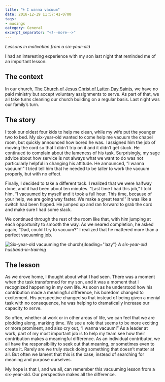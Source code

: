 ```yaml
---
title: "🌀 I wanna vacuum"
date: 2018-12-19 11:57:41-0700
tags:
- musings
category: General
excerpt_separator: "<!--more-->"
---
```


_Lessons in motivation from a six-year-old_

I had an interesting experience with my son last night that reminded me of an important lesson.

<!--more-->

## The context
In our church, [The Church of Jesus Christ of Latter-Day Saints](https://lds.org), we have no paid ministry but accept voluntary assignments to serve. As part of that, we all take turns cleaning our church building on a regular basis. Last night was our family’s turn.

## The story
I took our oldest four kids to help me clean, while my wife put the younger two to bed. My six-year-old wanted to come help me vacuum the chapel room, but quickly announced how bored he was. I assigned him the job of moving the cord so that I didn’t trip on it and it didn’t get stuck. He continued to complain about the lameness of his task. Surprisingly, my sage advice about how service is not always what we want to do was not particularly helpful in changing his attitude. He announced, “I wanna vacuum!” I tried tell him that he needed to be taller to work the vacuum properly, but with no effect.

Finally, I decided to take a different tack. I realized that we were halfway done, and it had been about ten minutes. “Last time I had this job,” I told him, “I vacuumed by myself and it took a full hour. This time, because of your help, we are going way faster. We make a great team!” It was like a switch had been flipped. He jumped up and ran forward to grab the cord and make sure I had some slack.

We continued through the rest of the room like that, with him jumping at each opportunity to smooth the way. As we neared completion, he asked again, “Dad, could I try to vacuum?” I realized that he mattered more than a perfect vacuuming job.

![Six-year-old vacuuming the church](https://media.bennorris.com/images/bennorris/uploads/2018/83f68964b8.jpg){:loading="lazy"}
*A six-year-old husband-in-training*

## The lesson
As we drove home, I thought about what I had seen. There was a moment when the task transformed for my son, and it was a moment that I recognized happening in my own life. As soon as he understood how his contribution made a meaningful difference, his boredom changed to excitement. His perspective changed so that instead of being given a menial task with no consequence, he was helping to dramatically increase our capacity to serve.

So often, whether at work or in other areas of life, we can feel that we are plodding along, marking time. We see a role that seems to be more exciting or more prominent, and also cry out, “I wanna vacuum!” As a leader at work, part of my most important job is to help my team see how their contribution makes a meaningful difference. As an individual contributor, we all have the responsibility to seek out that meaning, or sometimes even to create it. Rarely are we truly stuck doing something that doesn’t matter at all. But often we lament that this is the case, instead of searching for meaning and purpose ourselves.

My hope is that I, and we all, can remember this vacuuming lesson from a six-year-old. Our perspective makes all the difference.
